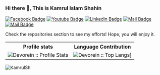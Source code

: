 ### Hi there 👋, This is Kamrul Islam Shahin

<!--
**KamrulSh/KamrulSh** is a ✨ _special_ ✨ repository because its `README.md` (this file) appears on your GitHub profile.

Here are some ideas to get you started:

- 🔭 I’m currently working on ...
- 🌱 I’m currently learning ...
- 👯 I’m looking to collaborate on ...
- 🤔 I’m looking for help with ...
- 💬 Ask me about ...
- 📫 How to reach me: ...
- 😄 Pronouns: ...
- ⚡ Fun fact: ...
-->

[![Facebook Badge](https://img.shields.io/badge/Facebook-1877F2?style=for-the-badge&logo=facebook&logoColor=white)](https://facebook.com/mdkamrulshahin)
[![Youtube Badge](https://img.shields.io/badge/YouTube-FF0000?style=for-the-badge&logo=youtube&logoColor=white)](https://www.youtube.com/channel/UC4kPAl97iKb_nUfQqDCVPqg) 
[![Linkedin Badge](https://img.shields.io/badge/LinkedIn-0077B5?style=for-the-badge&logo=linkedin&logoColor=white)](https://www.linkedin.com/in/mdkamrulshahin/) 
[![Mail Badge](https://img.shields.io/badge/Gmail-D14836?style=for-the-badge&logo=gmail&logoColor=white)](mailto:shahin.cuetcse@gmail.com)
[![Mail Badge](https://img.shields.io/badge/Kaggle-20BEFF?style=for-the-badge&logo=kaggle&logoColor=white)](https://www.kaggle.com/shahin21)

Check the repositories section to see my efforts! Hope, you will enjoy it.
<br/>

<p align="center">
   <table>
      <tr>
       <th>Profile stats  </th>
       <th>Language Contribution</th>
     </tr>
      <tr>
       <td><img alt="Devorein :: Profile Stats" src="https://github-readme-stats.vercel.app/api?username=KamrulSh&show_icons=true&theme=radical"> </td>
       <td><img alt="Devorein :: Top Langs]" src="https://github-readme-stats.vercel.app/api/top-langs/?username=KamrulSh&langs_count=10&theme=merko&layout=compact&hide=html"> </td>
     </tr>
   </table>
</p>

<p><img align='left' src="https://komarev.com/ghpvc/?username=KamrulSh&color=blueviolet" alt="KamrulSh" /> </p>
